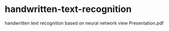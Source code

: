 # handwritten-text-recognition
handwritten text recognition based on neural network
view Presentation.pdf 
